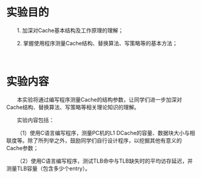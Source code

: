 # 实验目的

&emsp;&emsp;1. 加深对Cache基本结构及工作原理的理解；

&emsp;&emsp;2. 掌握使用程序测量Cache结构、替换算法、写策略等的基本方法；

&emsp;&emsp;

# 实验内容

&emsp;&emsp;本实验将通过编写程序测量Cache的结构参数，让同学们进一步加深对Cache结构、替换算法、写策略等相关理论知识的理解。

&emsp;&emsp;实验内容包括：

&emsp;&emsp;（1）使用C语言编写程序，测量PC机的L1 DCache的容量、数据块大小与相联度等。除了所列举之外，鼓励同学们自行设计程序，以挖掘其他有意义的Cache参数；

&emsp;&emsp;（2）使用C语言编写程序，测试TLB命中与TLB缺失时的平均访存延迟，并测量TLB容量（包含多少个entry）。
